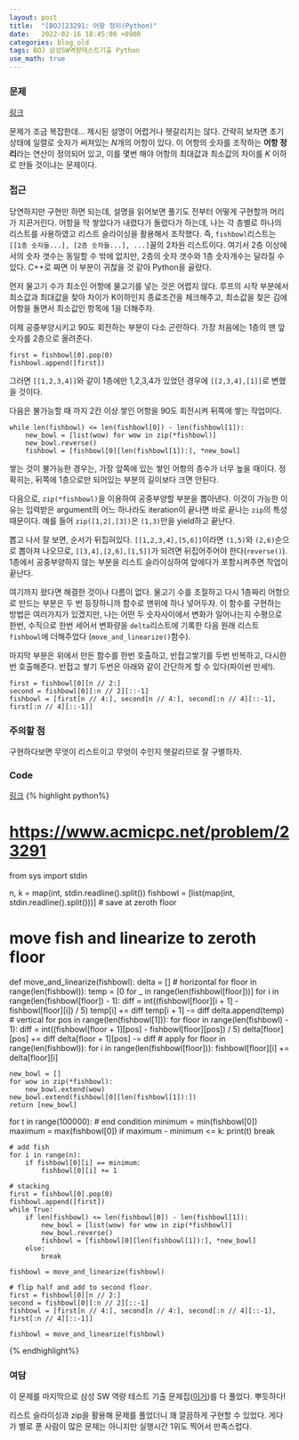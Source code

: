 ```yaml
---
layout: post
title:  "[BOJ]23291: 어항 정리(Python)"
date:   2022-02-16 18:45:00 +0900
categories: blog_old
tags: BOJ 삼성SW역량테스트기출 Python
use_math: true
---
```


### 문제
[링크](https://www.acmicpc.net/problem/23291)

문제가 조금 복잡한데... 제시된 설명이 어렵거나 헷갈리지는 않다. 간략히 보자면 초기 상태에 일렬로 숫자가 써져있는 $N$개의 어항이 있다. 이 어항의 숫자를 조작하는 **어항 정리**라는 연산이 정의되어 있고, 이를 몇번 해야 어항의 최대값과 최소값의 차이를 $K$ 이하로 만들 것이냐는 문제이다.

### 접근
당연하지만 구현만 하면 되는데, 설명을 읽어보면 풀기도 전부터 어떻게 구현할까 머리가 지끈거린다. 어항을 막 쌓았다가 내렸다가 돌렸다가 하는데, 나는 각 층별로 하나의 리스트를 사용하였고 리스트 슬라이싱을 활용해서 조작했다. 즉, ```fishbowl```리스트는 ```[[1층 숫자들...], [2층 숫자들...], ...]```꼴의 2차원 리스트이다. 여기서 2층 이상에서의 숫자 갯수는 동일할 수 밖에 없지만, 2층의 숫자 갯수와 1층 숫자개수는 달라질 수 있다. C++로 짜면 이 부분이 귀찮을 것 같아 Python을 골랐다.

먼저 물고기 수가 최소인 어항에 물고기를 넣는 것은 어렵지 않다. 루프의 시작 부분에서 최소값과 최대값을 찾아 차이가 K이하인지 종료조건을 체크해주고, 최소값을 찾은 김에 어항을 돌면서 최소값인 항목에 1을 더해주자.

이제 공중부양시키고 90도 회전하는 부분이 다소 곤란하다. 가장 처음에는 1층의 맨 앞 숫자를 2층으로 올려준다.
```
first = fishbowl[0].pop(0)
fishbowl.append([first])
```
그러면 ```[[1,2,3,4]]```와 같이 1층에만 1,2,3,4가 있었던 경우에 ```[[2,3,4],[1]]```로 변했을 것이다.

다음은 불가능할 때 까지 2칸 이상 쌓인 어항을 90도 회전시켜 뒤쪽에 쌓는 작업이다.
```
while len(fishbowl) <= len(fishbowl[0]) - len(fishbowl[1]):
    new_bowl = [list(wow) for wow in zip(*fishbowl)]
    new_bowl.reverse()
    fishbowl = [fishbowl[0][len(fishbowl[1]):], *new_bowl]
```
쌓는 것이 불가능한 경우는, 가장 앞쪽에 있는 쌓인 어항의 층수가 너무 높을 때이다. 정확히는, 뒤쪽에 1층으로만 되어있는 부분의 길이보다 크면 안된다.

다음으로, ```zip(*fishbowl)```을 이용하여 공중부양할 부분을 뽑아낸다. 이것이 가능한 이유는 입력받은 argument의 어느 하나라도 iteration이 끝나면 바로 끝나는 ```zip```의 특성 때문이다. 예를 들어 ```zip([1,2],[3])```은 ```(1,3)```만을 yield하고 끝난다.

뽑고 나서 잘 보면, 순서가 뒤집혀있다. ```[[1,2,3,4],[5,6]]```이라면 ```(1,5)```와 ```(2,6)```순으로 뽑아져 나오므로, ```[[3,4],[2,6],[1,5]]```가 되려면 뒤집어주어야 한다(```reverse()```). 1층에서 공중부양하지 않는 부분을 리스트 슬라이싱하여 앞에다가 포함시켜주면 작업이 끝난다.


여기까지 왔다면 해결한 것이나 다름이 없다. 물고기 수를 조절하고 다시 1층짜리 어항으로 만드는 부분은 두 번 등장하니까 함수로 맨위에 하나 넣어두자. 이 함수를 구현하는 방법은 여러가지가 있겠지만, 나는 어떤 두 숫자사이에서 변화가 일어나는지 수평으로 한번, 수직으로 한번 세어서 변화량을 ```delta```리스트에 기록한 다음 원래 리스트```fishbowl```에 더해주었다 (```move_and_linearize()```함수).


마지막 부분은 위에서 만든 함수를 한번 호출하고, 반접고쌓기를 두번 반복하고, 다시한번 호출해준다. 반접고 쌓기 두번은 아래와 같이 간단하게 할 수 있다(파이썬 만세!).
```
first = fishbowl[0][n // 2:]
second = fishbowl[0][:n // 2][::-1]
fishbowl = [first[n // 4:], second[n // 4:], second[:n // 4][::-1], first[:n // 4][::-1]]
```


### 주의할 점
구현하다보면 무엇이 리스트이고 무엇이 수인지 헷갈리므로 잘 구별하자.

### Code
[링크](https://github.com/SeminKim/Problem-Solving/blob/master/BOJ/2202/19236.py)
{% highlight python%}
# https://www.acmicpc.net/problem/23291

from sys import stdin

n, k = map(int, stdin.readline().split())
fishbowl = [list(map(int, stdin.readline().split()))]  # save at zeroth floor


# move fish and linearize to zeroth floor
def move_and_linearize(fishbowl):
    delta = []
    # horizontal
    for floor in range(len(fishbowl)):
        temp = [0 for _ in range(len(fishbowl[floor]))]
        for i in range(len(fishbowl[floor]) - 1):
            diff = int((fishbowl[floor][i + 1] - fishbowl[floor][i]) / 5)
            temp[i] += diff
            temp[i + 1] -= diff
        delta.append(temp)
    # vertical
    for pos in range(len(fishbowl[1])):
        for floor in range(len(fishbowl) - 1):
            diff = int((fishbowl[floor + 1][pos] - fishbowl[floor][pos]) / 5)
            delta[floor][pos] += diff
            delta[floor + 1][pos] -= diff
    # apply
    for floor in range(len(fishbowl)):
        for i in range(len(fishbowl[floor])):
            fishbowl[floor][i] += delta[floor][i]

    new_bowl = []
    for wow in zip(*fishbowl):
        new_bowl.extend(wow)
    new_bowl.extend(fishbowl[0][len(fishbowl[1]):])
    return [new_bowl]


for t in range(100000):
    # end condition
    minimum = min(fishbowl[0])
    maximum = max(fishbowl[0])
    if maximum - minimum <= k:
        print(t)
        break

    # add fish
    for i in range(n):
        if fishbowl[0][i] == minimum:
            fishbowl[0][i] += 1

    # stacking
    first = fishbowl[0].pop(0)
    fishbowl.append([first])
    while True:
        if len(fishbowl) <= len(fishbowl[0]) - len(fishbowl[1]):
            new_bowl = [list(wow) for wow in zip(*fishbowl)]
            new_bowl.reverse()
            fishbowl = [fishbowl[0][len(fishbowl[1]):], *new_bowl]
        else:
            break

    fishbowl = move_and_linearize(fishbowl)

    # flip half and add to second floor.
    first = fishbowl[0][n // 2:]
    second = fishbowl[0][:n // 2][::-1]
    fishbowl = [first[n // 4:], second[n // 4:], second[:n // 4][::-1], first[:n // 4][::-1]]

    fishbowl = move_and_linearize(fishbowl)
{% endhighlight%}

### 여담
이 문제를 마지막으로 삼성 SW 역량 테스트 기출 문제집([이거](https://www.acmicpc.net/workbook/view/1152))를 다 풀었다. 뿌듯하다!

리스트 슬라이싱과 zip을 활용해 문제를 풀었더니 꽤 깔끔하게 구현할 수 있었다. 게다가 별로 푼 사람이 많은 문제는 아니지만 실행시간 1위도 찍어서 만족스럽다.